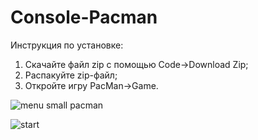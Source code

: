 # Console-Pacman

Инструкция по установке:
1. Скачайте файл zip с помощью Code->Download Zip;
2. Распакуйте zip-файл;
3. Откройте игру PacMan->Game.

![menu small pacman](https://user-images.githubusercontent.com/25801046/50981190-b7d3c780-14fa-11e9-904c-8d5eab7e8ccc.PNG)

![start](https://user-images.githubusercontent.com/25801046/50981194-baceb800-14fa-11e9-9a17-012e05925922.PNG)